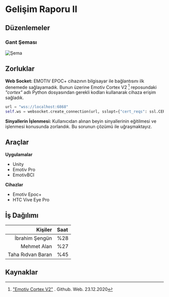 # Gelişim Raporu II
## Düzenlemeler
### Gant Şeması
![Şema](https://i.hizliresim.com/fZysZU.png)

## Zorluklar

**Web Socket:** EMOTIV EPOC+ cihazının bilgisayar ile bağlantısını ilk denemede sağlayamadık. Bunun üzerine Emotiv Cortex V2 [^1] reposundaki *"cortex"* adlı Python dosyasından gerekli kodları kullanarak cihaza erişim sağladık.

```python
url = "wss://localhost:6868"
self.ws = websocket.create_connection(url, sslopt={"cert_reqs": ssl.CERT_NONE})
```

**Sinyallerin İşlenmesi:** Kullanıcıdan alınan beyin sinyallerinin eğitilmesi ve işlenmesi konusunda zorlandık. Bu sorunun çözümü ile uğraşmaktayız.

## Araçlar

**Uygulamalar**
* Unity
* Emotiv Pro
* EmotivBCI

**Cihazlar**
* Emotiv Epoc+
* HTC Vive Eye Pro

## İş Dağılımı
| Kişiler | Saat |
| -: | :- |
| İbrahim Şengün | %28 |
| Mehmet Alan | %27 |
| Taha Rıdvan Baran | %45 |

## Kaynaklar

[^1]:["Emotiv Cortex V2"](https://github.com/Emotiv/cortex-v2-example) . Github. Web. 23.12.2020